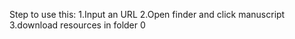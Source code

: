 Step to use this:
1.Input an URL
2.Open finder and click manuscript
3.download resources in folder 0
 
